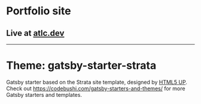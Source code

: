 # Portfolio site

## Live at [atlc.dev](https://atlc.dev)

---

# Theme: gatsby-starter-strata

Gatsby starter based on the Strata site template, designed by [HTML5 UP](https://html5up.net/strata). Check out https://codebushi.com/gatsby-starters-and-themes/ for more Gatsby starters and templates.